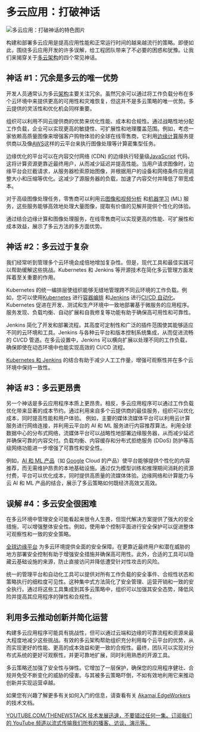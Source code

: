 # 多云应用：打破神话

![多云应用：打破神话的特色图片](https://cdn.thenewstack.io/media/2024/07/8010ac95-myths-about-multicloud-applications-1024x576.jpg)

构建和部署多云应用是提高应用性能和正常运行时间的越来越流行的策略。即便如此，围绕多云应用开发的许多误解，给工程团队带来了不必要的困惑和犹豫。让我们来揭穿关于[多云架构](https://thenewstack.io/multicloud-architecture-what-i-want-to-see/)的四个常见神话。

## 神话 #1：冗余是多云的唯一优势

开发人员通常认为多云[架构](https://roadmap.sh/software-architect)主要关注冗余。虽然冗余可以通过将工作负载分布在多个云环境中来提供更高的可用性和灾难恢复，但这并不是多云策略的唯一优势。多云提供的灵活性和优化机会同样重要。

组织可以利用不同云提供商的优势来优化性能、成本和合规性。通过战略性地分配工作负载，企业可以实现更高的敏捷性、可扩展性和地理覆盖范围。例如，考虑一家依赖高质量图像来增强客户购物体验的全球在线零售商，它利用[边缘计算](https://thenewstack.io/edge-computing/)服务提供商以及像[AWS](https://aws.amazon.com/?utm_content=inline+mention)这样的云平台来执行图像处理等计算密集型任务。

边缘优化的平台可以在内容交付网络 (CDN) 的边缘执行轻量级[JavaScript](https://roadmap.sh/javascript) 代码。这将计算资源更靠近最终用户，从而减少延迟并提高性能。当用户请求图像时，边缘平台会拦截请求，从服务器检索原始图像，并根据用户的设备和网络条件应用调整大小和压缩等优化。这减少了源服务器的负载，加速了内容交付并降低了带宽成本。

对于高级图像处理任务，零售商可以利用云[图像和视频分析](https://docs.aws.amazon.com/rekognition/latest/dg/what-is.html) 和[机器学习](https://docs.aws.amazon.com/rekognition/latest/dg/what-is.html) (ML) 服务，这些服务能够高效地处理大量图像，提取有价值的见解并提供个性化的体验。

通过结合边缘计算和图像处理服务，在线零售商可以实现更高的性能、可扩展性和成本效益，展示了多云方法的多方面优势。

## 神话 #2：多云过于复杂

我们经常听到管理多个云环境会成倍地增加复杂性。但是，现代工具和最佳实践可以帮助缓解这些挑战。Kubernetes 和 Jenkins 等开源技术在简化多云管理方面发挥着至关重要的作用。

Kubernetes 的统一编排层使组织能够无缝地管理跨不同云环境的工作负载。例如，您可以使用[Kubernetes](https://www.linode.com/docs/guides/kubernetes/) 进行[容器编排](https://www.linode.com/products/kubernetes/) 和[Jenkins](https://www.jenkins.io/) 进行[CI/CD 自动化](https://thenewstack.io/ci-cd/)。Kubernetes 促进在开发、测试和生产环境中一致地部署基于微服务的应用程序。服务发现、负载均衡、自动扩展和自我修复等功能有助于确保高可用性和可靠性。

Jenkins 简化了开发和部署流程。其高度可定制性和广泛的插件范围使其能够适应不同的云环境和工具。Jenkins 与各种云平台和版本控制系统集成，从而促进流畅的 CI/CD 管道。在多云设置中，Jenkins 可以横向扩展以处理不同的工作负载，确保即使在动态环境中也能实现高效的 CI/CD 流程。

[Kubernetes 和 Jenkins](https://thenewstack.io/jenkins-kubernetes-cd-pipelines/) 的结合有助于减少人工工作量，增强可观察性并在多个云环境中保持一致性。

## 神话 #3：多云更昂贵

另一个神话是多云应用程序本质上更昂贵。相反，多云应用程序可以通过工作负载优化带来显著的成本节约。通过利用来自多个云提供商的最佳服务，组织可以优化成本，同时提高性能和用户体验。
例如，主要的媒体流媒体平台可以利用云计算服务进行网络连接，并利用云平台的 AI 和 ML 服务进行内容推荐算法。利用全球数据中心的分布式网络，流媒体平台可以战略性地部署边缘服务器，从而减少延迟并确保可靠的内容交付。负载均衡、内容缓存和分布式拒绝服务 (DDoS) 防护等高级网络功能进一步增强了可靠性和安全性。

例如，[AI 和 ML 产品](https://cloud.google.com/products/ai)（如 [Google](https://cloud.google.com/?utm_content=inline+mention) Cloud 的产品）使平台能够提供个性化的内容推荐，而无需维护昂贵的本地基础设施。通过仅为模型训练和推理期间消耗的资源付费，平台可以优化成本，同时提供高质量的流媒体体验。边缘网络和计算能力与云 AI 和 ML 产品的结合，展示了多云策略如何既经济高效又高效。

## 误解 #4：多云安全很困难
在多云环境中管理安全可能看起来很令人生畏，但现代解决方案提供了强大的安全措施，可以增强整体安全性。例如，使用单个控制平面进行安全保护可以促进整体可观察性和一致的安全策略。

[全球边缘平台](https://www.akamai.com/why-akamai) 为多云环境提供全面的安全保障。在更靠近最终用户和潜在威胁的地方部署安全控制有助于增强安全措施并确保高可用性。此外，合适的工具可以隐藏云基础设施的来源，防止直接访问并降低遭受针对性攻击的风险。

统一的管理平台和自动化工具可以提供对所有工作负载的安全事件、合规性状态和策略执行的细粒度可见性。这种集中式方法简化了安全管理、运营开销和一致的安全执行。通过将这些工具集成到其多云策略中，组织可以加强其安全态势，降低风险并提高其应用程序的弹性和合规性。

## 利用多云推动创新并简化运营
构建多云应用程序可能具有挑战性，但可以通过云端和边缘的可靠流程和资源来最大程度地减少这些挑战。有效的多云架构帮助组织充分利用每个云平台的优势，从而实现更好的性能、更高的成本效益和更一致的合规性。最终，团队可以实现对分布式系统的更好可观察性，并更可靠地扩展，同时利用熟悉的开源工具。

多云策略还加强了安全性与弹性。它增加了一层保护，确保您的应用程序健壮、合规并免受不断变化的威胁的侵害。与其被多云策略吓倒，不如有效地利用它来推动创新并实现运营卓越。

如果您有兴趣了解更多有关如何入门的信息，请查看有关 [Akamai EdgeWorkers](https://techdocs.akamai.com/edgeworkers/docs/welcome-to-edgeworkers) 的技术文档。

[
YOUTUBE.COM/THENEWSTACK
技术发展迅速，不要错过任何一集。订阅我们的 YouTube
频道以流式传输我们所有的播客、访谈、演示等。
](https://youtube.com/thenewstack?sub_confirmation=1)